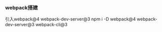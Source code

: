 ### webpack搭建
引入webpack@4 webpack-dev-server@3
npm i -D webpack@4 webpack-dev-server@3 webpack-cli@3

